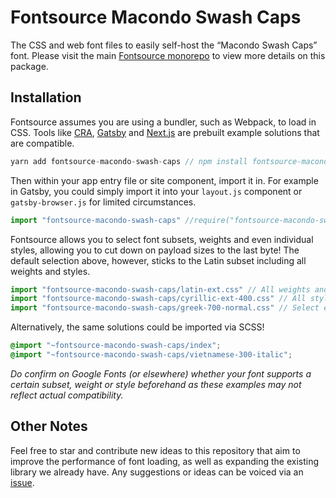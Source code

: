 # Fontsource Macondo Swash Caps

The CSS and web font files to easily self-host the “Macondo Swash Caps” font. Please visit the main [Fontsource monorepo](https://github.com/DecliningLotus/fontsource) to view more details on this package.

## Installation

Fontsource assumes you are using a bundler, such as Webpack, to load in CSS. Tools like [CRA](https://create-react-app.dev/), [Gatsby](https://www.gatsbyjs.org/) and [Next.js](https://nextjs.org/) are prebuilt example solutions that are compatible.

```javascript
yarn add fontsource-macondo-swash-caps // npm install fontsource-macondo-swash-caps
```

Then within your app entry file or site component, import it in. For example in Gatsby, you could simply import it into your `layout.js` component or `gatsby-browser.js` for limited circumstances.

```javascript
import "fontsource-macondo-swash-caps" //require("fontsource-macondo-swash-caps")
```

Fontsource allows you to select font subsets, weights and even individual styles, allowing you to cut down on payload sizes to the last byte! The default selection above, however, sticks to the Latin subset including all weights and styles.

```javascript
import "fontsource-macondo-swash-caps/latin-ext.css" // All weights and styles included.
import "fontsource-macondo-swash-caps/cyrillic-ext-400.css" // All styles included.
import "fontsource-macondo-swash-caps/greek-700-normal.css" // Select either normal or italic.
```

Alternatively, the same solutions could be imported via SCSS!

```scss
@import "~fontsource-macondo-swash-caps/index";
@import "~fontsource-macondo-swash-caps/vietnamese-300-italic";
```

_Do confirm on Google Fonts (or elsewhere) whether your font supports a certain subset, weight or style beforehand as these examples may not reflect actual compatibility._

## Other Notes

Feel free to star and contribute new ideas to this repository that aim to improve the performance of font loading, as well as expanding the existing library we already have. Any suggestions or ideas can be voiced via an [issue](https://github.com/DecliningLotus/fontsource/issues).
